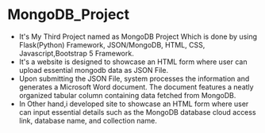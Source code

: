 # MongoDB_Project
  - It's My Third Project named as MongoDB Project Which is done by using Flask(Python) Framework, JSON/MongoDB, HTML, CSS, Javascript,Bootstrap 5 Framework.
  - It's a website is designed to showcase an HTML form where user can upload essential mongodb data as JSON File.
  - Upon submitting the JSON File, system processes the information and generates a Microsoft Word document. The document features a neatly organized tabular column containing data fetched from MongoDB.
  - In Other hand,i developed site to showcase an HTML form where user can input essential details such as the MongoDB database cloud access link, database name, and collection name.
